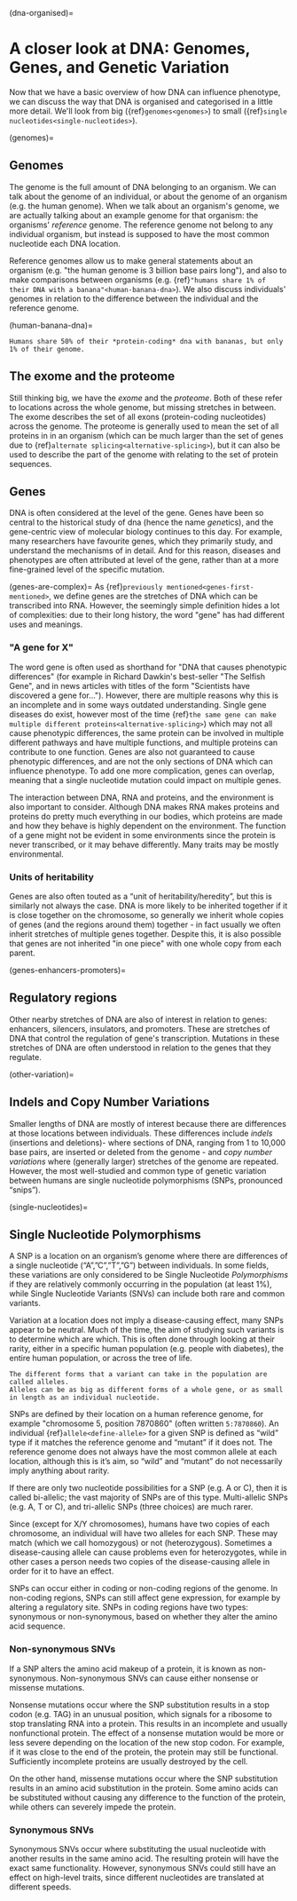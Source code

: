 (dna-organised)=
# A closer look at DNA: Genomes, Genes, and Genetic Variation
Now that we have a basic overview of how DNA can influence phenotype, we can discuss the way that DNA is organised and categorised in a little more detail. We'll look from big ({ref}`genomes<genomes>`) to small ({ref}`single nucleotides<single-nucleotides>`).

(genomes)=
## Genomes
The genome is the full amount of DNA belonging to an organism. We can talk about the genome of an individual, or about the genome of an organism (e.g. the human genome).
When we talk about an organism's genome, we are actually talking about an example genome for that organism: the organisms' *reference* genome. 
The reference genome not belong to any individual organism, but instead is supposed to have the most common nucleotide each DNA location. 

Reference genomes allow us to make general statements about an organism (e.g. "the human genome is 3 billion base pairs long"), and also to make comparisons between organisms (e.g. {ref}`"humans share 1% of their DNA with a banana"<human-banana-dna>`). 
We also discuss individuals' genomes in relation to the difference between the individual and the reference genome.

(human-banana-dna)= 
```{margin} Humans and bananas
Humans share 50% of their *protein-coding* dna with bananas, but only 1% of their genome.
``` 

## The exome and the proteome
Still thinking big, we have the *exome* and the *proteome*. 
Both of these refer to locations across the whole genome, but missing stretches in between.
The exome describes the set of all exons (protein-coding nucleotides) across the genome. 
The proteome is generally used to mean the set of all proteins in in an organism (which can be much larger than the set of genes due to {ref}`alternate splicing<alternative-splicing>`), but it can also be used to describe the part of the genome with relating to the set of protein sequences.

## Genes
DNA is often considered at the level of the gene.
Genes have been so central to the historical study of dna (hence the name *gene*tics), and the gene-centric view of molecular biology continues to this day.
For example, many researchers have favourite genes, which they primarily study, and understand the mechanisms of in detail. 
And for this reason, diseases and phenotypes are often attributed at level of the gene, rather than at a more fine-grained level of the specific mutation.

(genes-are-complex)=
As {ref}`previously mentioned<genes-first-mentioned>`, we define genes are the stretches of DNA which can be transcribed into RNA.
However, the seemingly simple definition hides a lot of complexities: due to their long history, the word "gene" has had different uses and meanings.

[//]: # (TODO: Cite how much human DNA is genes in bp?)
[//]: # (TODO: Cite the selfish gene)
[//]: # (TODO: Cite overlapping genes)

### "A gene for X"
The word gene is often used as shorthand for "DNA that causes phenotypic differences" (for example in Richard Dawkin's best-seller "The Selfish Gene", and in news articles with titles of the form "Scientists have discovered a gene for...").
However, there are multiple reasons why this is an incomplete and in some ways outdated understanding. 
Single gene diseases do exist, however most of the time {ref}`the same gene can make multiple different proteins<alternative-splicing>`) which may not all cause phenotypic differences, the same protein can be involved in multiple different pathways and have multiple functions, and multiple proteins can contribute to one function. 
Genes are also not guaranteed to cause phenotypic differences, and are not the only sections of DNA which can influence phenotype. 
To add one more complication, genes can overlap, meaning that a single nucleotide mutation could impact on multiple genes.

The interaction between DNA, RNA and proteins, and the environment is also important to consider. 
Although DNA makes RNA makes proteins and proteins do pretty much everything in our bodies, which proteins are made and how they behave is highly dependent on the environment. 
The function of a gene might not be evident in some environments since the protein is never transcribed, or it may behave differently. 
Many traits may be mostly environmental.

[//]: # (TODO: Cite not always genes whole inherited)
### Units of heritability
Genes are also often touted as a “unit of heritability/heredity”, but this is similarly not always the case. 
DNA is more likely to be inherited together if it is close together on the chromosome, so generally we inherit whole copies of genes (and the regions around them) together - in fact usually we often inherit stretches of multiple genes together.
Despite this, it is also possible that genes are not inherited "in one piece" with one whole copy from each parent. 

(genes-enhancers-promoters)=
## Regulatory regions
Other nearby stretches of DNA are also of interest in relation to genes: enhancers, silencers, insulators, and promoters. 
These are stretches of DNA that control the regulation of gene's transcription.
Mutations in these stretches of DNA are often understood in relation to the genes that they regulate.

(other-variation)=
## Indels and Copy Number Variations
Smaller lengths of DNA are mostly of interest because there are differences at those locations between individuals. 
These differences include *indels* (insertions and deletions)- where sections of DNA, ranging from 1 to 10,000 base pairs, are inserted or deleted from the genome - and *copy number variations* where (generally larger) stretches of the genome are repeated. 
However, the most well-studied and common type of genetic variation between humans are single nucleotide polymorphisms (SNPs, pronounced “snips”).

(single-nucleotides)=
## Single Nucleotide Polymorphisms
[//]: # (TODO: Put in how much of genome is covered by SNPs?)
[//]: # (TODO: Draw image for SNPs)

A SNP is a location on an organism’s genome where there are differences of a single nucleotide (“A”,”C”,”T”,”G”) between individuals. 
In some fields, these variations are only considered to be Single Nucleotide *Polymorphisms* if they are relatively commonly occurring in the population (at least 1%), while Single Nucleotide Variants (SNVs) can include both rare and common variants. 

Variation at a location does not imply a disease-causing effect, many SNPs appear to be neutral. 
Much of the time, the aim of studying such variants is to determine which are which. 
This is often done through looking at their rarity, either in a specific human population (e.g. people with diabetes), the entire human population, or across the tree of life. 

```{margin} Alleles
The different forms that a variant can take in the population are called alleles. 
Alleles can be as big as different forms of a whole gene, or as small in length as an individual nucleotide.
```

SNPs are defined by their location on a human reference genome, for example "chromosome 5, position 7870860" (often written `5:7870860`). 
An individual {ref}`allele<define-allele>` for a given SNP is defined as “wild” type if it matches the reference genome and “mutant” if it does not. 
The reference genome does not always have the most common allele at each location, although this is it’s aim, so “wild” and “mutant” do not necessarily imply anything about rarity. 

If there are only two nucleotide possibilities for a SNP (e.g. A or C), then it is called bi-allelic; the vast majority of SNPs are of this type. 
Multi-allelic SNPs (e.g. A, T or C), and tri-allelic SNPs (three choices) are much rarer. 

Since (except for X/Y chromosomes), humans have two copies of each chromosome, an individual will have two alleles for each SNP. 
These may match (which we call homozygous) or not (heterozygous). 
Sometimes a disease-causing allele can cause problems even for heterozygotes, while in other cases a person needs two copies of the disease-causing allele in order for it to have an effect.

SNPs can occur either in coding or non-coding regions of the genome. 
In non-coding regions, SNPs can still affect gene expression, for example by altering a regulatory site. 
SNPs in coding regions have two types: synonymous or non-synonymous, based on whether they alter the amino acid sequence.

### Non-synonymous SNVs
If a SNP alters the amino acid makeup of a protein, it is known as non-synonymous. 
Non-synonymous SNVs can cause either nonsense or missense mutations. 

Nonsense mutations occur where the SNP substitution results in a stop codon (e.g. TAG) in an unusual position, which signals for a ribosome to stop translating RNA into a protein. 
This results in an incomplete and usually nonfunctional protein. 
The effect of a nonsense mutation would be more or less severe depending on the location of the new stop codon. 
For example, if it was close to the end of the protein, the protein may still be functional. 
Sufficiently incomplete proteins are usually destroyed by the cell. 

On the other hand, missense mutations occur where the SNP substitution results in an amino acid substitution in the protein. 
Some amino acids can be substituted without causing any difference to the function of the protein, while others can severely impede the protein.

### Synonymous SNVs
Synonymous SNVs occur where substituting the usual nucleotide with another results in the same amino acid. 
The resulting protein will have the exact same functionality. 
However, synonymous SNVs could still have an effect on high-level traits, since different nucleotides are translated at different speeds. 

[//]: # (TODO: Add a section about linkage disequalibrium/a mention of it ONLY if I have included it in Snowflake/Filter: From original:  Two alleles at given locations on the genome are in linkage disequilibrium when the association between them is more than would be expected at random. Linkage disequilibrium may occur between alleles even when there is no genetic linkage present, for example as a result of the presence of both alleles being selected for in a population.)

